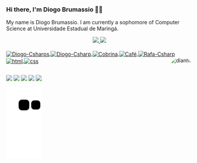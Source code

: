 ### Hi there, I'm Diogo Brumassio 👋😎

My name is Diogo Brumassio. I am currently a sophomore of Computer Science at Universidade Estadual de Maringá.

<div align="center">
  <a href="https://github.com/Brumassio">
  <img height="190em" src="https://github-readme-stats.vercel.app/api?username=Brumassio&show_icons=true&theme=omni&include_all_commits=true&count_private=true"/>
  <img height="250em" src="https://github-readme-stats.vercel.app/api/top-langs/?username=Brumassio&layout=compact&langs_count=7&theme=omni"/>
</div>

<div style="display: inline_block"><br>
  <img align="center" alt="Diogo-Csharps" height="30" width="40" src="https://cdn.jsdelivr.net/gh/devicons/devicon/icons/csharp/csharp-original.svg" />
  <img align="center" alt="Diogo-Csharp" height="30" width="40" src="https://cdn.jsdelivr.net/gh/devicons/devicon/icons/c/c-original.svg" />
  <img align="center" alt="Cobrina" height="30" width="40" src="https://cdn.jsdelivr.net/gh/devicons/devicon/icons/python/python-original.svg" />
  <img align="center" alt="Café" height="30" width="40" src="https://cdn.jsdelivr.net/gh/devicons/devicon/icons/java/java-original.svg" />
  <img align="center" alt="Rafa-Csharp" height="30" width="40" src="https://cdn.jsdelivr.net/gh/devicons/devicon/icons/javascript/javascript-original.svg" />
  <img align="center" alt="html" height="30" width="40" src="https://cdn.jsdelivr.net/gh/devicons/devicon/icons/html5/html5-original.svg" /> 
  <img align="center" alt="css" height="30" width="40" src="https://cdn.jsdelivr.net/gh/devicons/devicon/icons/css3/css3-original.svg" />      
  <img align="right" alt="dianho" height="200" style="border-radius:50px;" src="https://c.tenor.com/0HpGGC3NQnQAAAAC/nutsa-dianho.gif">
</div>
  
##
  
<div>
  <a href="https://instagram.com/diogo_brumassio/" target="_blank"><img src="https://img.shields.io/badge/-Instagram-%23E4405F?style=for-the-badge&logo=instagram&logoColor=white" target="_blank"></a>
   <a href="https://github.com/Brumassio/" target="_blank"><img src="https://img.shields.io/badge/GitHub-100000?style=for-the-badge&logo=github&logoColor=white" target="_blank"></a>
 <a href="https://discord.gg/GvWnKdpT" target="_blank"><img src="https://img.shields.io/badge/Discord-7289DA?style=for-the-badge&logo=discord&logoColor=white" target="_blank"></a> 
  <a href = "mailto:dibrunspeed@gmail.com"><img src="https://img.shields.io/badge/-Gmail-%23333?style=for-the-badge&logo=gmail&logoColor=white" target="_blank"></a>
  <a href="https://www.linkedin.com/in/diogobrumassio/" target="_blank"><img src="https://img.shields.io/badge/-LinkedIn-%230077B5?style=for-the-badge&logo=linkedin&logoColor=white" target="_blank"></a>   
  
   
</div>  
  
  ![Snake animation](https://github.com/Brumassio/Brumassio/blob/output/github-contribution-grid-snake.svg)

